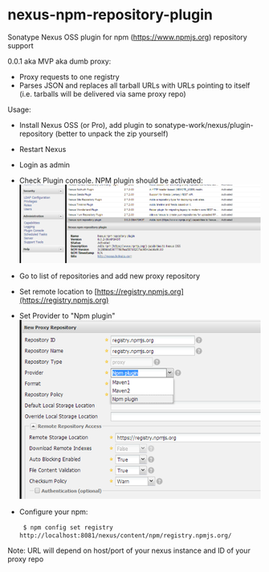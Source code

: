 nexus-npm-repository-plugin
===========================

Sonatype Nexus OSS plugin for npm (https://www.npmjs.org) repository support

0.0.1 aka MVP aka dumb proxy:
 + Proxy requests to one registry
 + Parses JSON and replaces all tarball URLs with URLs pointing to itself (i.e. tarballs will be delivered via same proxy repo)

Usage:
 * Install Nexus OSS (or Pro), add plugin to sonatype-work/nexus/plugin-repository (better to unpack the zip yourself)
 * Restart Nexus
 * Login as admin
 * Check Plugin console. NPM plugin should be activated:
 ![plugin console](https://github.com/georgy/nexus-npm-repository-plugin/raw/master/site/plugin-console.png)
 * Go to list of repositories and add new proxy repository
 * Set remote location to [https://registry.npmjs.org](https://registry.npmjs.org)
 * Set Provider to "Npm plugin"
 ![proxy config](https://github.com/georgy/nexus-npm-repository-plugin/raw/master/site/proxy-config.png)
 * Configure your npm:

        $ npm config set registry http://localhost:8081/nexus/content/npm/registry.npmjs.org/

 Note: URL will depend on host/port of your nexus instance and ID of your proxy repo

